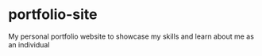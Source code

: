 # portfolio-site
My personal portfolio website to showcase my skills and learn about me as an individual
